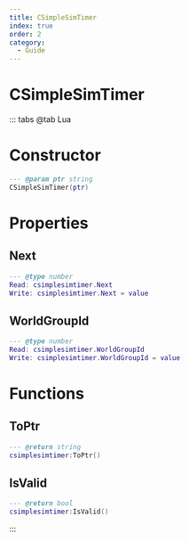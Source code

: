 ```yaml
---
title: CSimpleSimTimer
index: true
order: 2
category:
  - Guide
---
```


# CSimpleSimTimer

::: tabs
@tab Lua
# Constructor
```lua
--- @param ptr string
CSimpleSimTimer(ptr)
```
# Properties
## Next 
```lua
--- @type number
Read: csimplesimtimer.Next
Write: csimplesimtimer.Next = value
```
## WorldGroupId 
```lua
--- @type number
Read: csimplesimtimer.WorldGroupId
Write: csimplesimtimer.WorldGroupId = value
```
# Functions
## ToPtr
```lua
--- @return string
csimplesimtimer:ToPtr()
```
## IsValid
```lua
--- @return bool
csimplesimtimer:IsValid()
```

:::